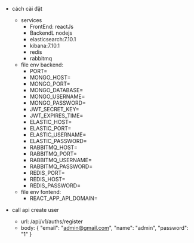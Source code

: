 * cách cài đặt
  + services
    - FrontEnd: reactJs
    - BackendL nodejs
    - elasticsearch:7.10.1
    - kibana:7.10.1
    - redis
    - rabbitmq
  + file env backend:
    - PORT=
    - MONGO_HOST=
    - MONGO_PORT=
    - MONGO_DATABASE=
    - MONGO_USERNAME=
    - MONGO_PASSWORD=
    - JWT_SECRET_KEY=
    - JWT_EXPIRES_TIME=
    - ELASTIC_HOST=
    - ELASTIC_PORT=
    - ELASTIC_USERNAME=
    - ELASTIC_PASSWORD=
    - RABBITMQ_HOST=
    - RABBITMQ_PORT=
    - RABBITMQ_USERNAME=
    - RABBITMQ_PASSWORD=
    - REDIS_PORT=
    - REDIS_HOST=
    - REDIS_PASSWORD=
  + file env fontend:
    - REACT_APP_API_DOMAIN=

* call api create user
  + url: /api/v1/auths/register
  + body: {
    "email": "admin@gmail.com",
     "name": "admin",
     "password": "1"
    }
